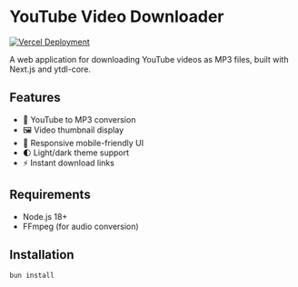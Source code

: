 # YouTube Video Downloader

[![Vercel Deployment](https://img.shields.io/badge/Deployed%20on-Vercel-black?style=flat&logo=vercel)](https://yt-video-download-sq58.vercel.app)

A web application for downloading YouTube videos as MP3 files, built with Next.js and ytdl-core.

## Features
- 🎵 YouTube to MP3 conversion
- 🖼️ Video thumbnail display
- 📱 Responsive mobile-friendly UI
- 🌓 Light/dark theme support
- ⚡ Instant download links

## Requirements
- Node.js 18+
- FFmpeg (for audio conversion)

## Installation
```bash
bun install
```
